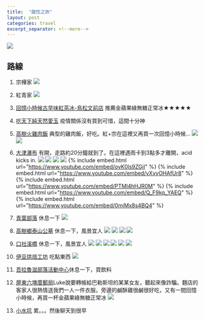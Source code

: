 ```yaml
---
title:  "酸性之旅"
layout: post
categories: travel
excerpt_separator: <!--more-->
---
```

<!-- 《》「」 -->
![](/assets/images/acid_trip/12.jpg)
<!--more-->
## 路線

1. 宗樺家
![](/assets/images/acid_trip/1.jpg)

2. 紅青家
![](/assets/images/acid_trip/2.jpg)

3. [回憶小時候古早味紅茶冰-鳥松文前店](https://goo.gl/maps/KMUR92QaACZLEnzz7) 推薦金蘋果綠無糖正常冰★★★★★
4. [吃天下純天然愛玉](https://goo.gl/maps/oJqtxSbFELqBSHba8) 疫情關係沒有買到可惜，這間十分神
5. [高樹火雞肉飯](https://goo.gl/maps/J8hbtkUYiD7TSV1J7) 典型的雞肉飯，好吃。紅+宗在這裡又再買一次回憶小時候...
![](/assets/images/acid_trip/51.jpg)
![](/assets/images/acid_trip/5.jpg)
6. [大津瀑布](https://goo.gl/maps/BQcbPH9JRM55cBpE6) 有開，走路約20分鐘就到了。在這裡遇雨卡到3點多才離開，acid kicks in.
![](/assets/images/acid_trip/63.jpg)
![](/assets/images/acid_trip/64.jpg)
![](/assets/images/acid_trip/62.jpg)
![](/assets/images/acid_trip/6.jpg)
{% include embed.html url="https://www.youtube.com/embed/ovK0ls9ZGjI" %}
{% include embed.html url="https://www.youtube.com/embed/vXvvOHAfUr8" %}
{% include embed.html url="https://www.youtube.com/embed/PTMl4hHJR0M" %}
{% include embed.html url="https://www.youtube.com/embed/Q_F9kq_YAEQ" %}
{% include embed.html url="https://www.youtube.com/embed/0mjMx8s4BQ4" %}

7. [青葉部落](https://goo.gl/maps/NZ2RFa9ahY9dyPnQ9) 休息一下
![](/assets/images/acid_trip/7.jpg)

8. [高樹鄉泰山公墓](https://goo.gl/maps/x8okgUzUU4C3NEXRA) 休息一下，風景宜人
![](/assets/images/acid_trip/8.jpg)
![](/assets/images/acid_trip/81.jpg)
![](/assets/images/acid_trip/82.jpg)
![](/assets/images/acid_trip/83.jpg)

9. [口社溪橋](https://goo.gl/maps/BNirC2mKJs1kgC5PA) 休息一下，風景宜人
![](/assets/images/acid_trip/9.jpg)
![](/assets/images/acid_trip/91.jpg)
![](/assets/images/acid_trip/92.jpg)
![](/assets/images/acid_trip/93.jpg)
![](/assets/images/acid_trip/95.jpg)
![](/assets/images/acid_trip/96.jpg)

10. [伊豆烘焙工坊](https://g.page/yidou-bs?share) 吃點東西
![](/assets/images/acid_trip/10.jpg)

11. [吾拉魯滋部落活動中心](https://goo.gl/maps/mWzjYqYQxMetLA2eA)休息一下，買飲料

12. [屏東六塊厝郵局](https://goo.gl/maps/CeFqGzuSTU3toybm6)Luke說要轉帳給巴勒斯坦的某某女友，聽起來像詐騙。麵店的客家人很熱情送我們一人一件衣服。旁邊的鹹酥雞很鹹很好吃，又有一間回憶小時候，再買一杯金蘋果綠無糖正常冰
![](/assets/images/acid_trip/121.jpg)

13. [小水坑](https://goo.gl/maps/ERAFKsd7w3FbP1gd6) 累。。。然後聊天到很早
